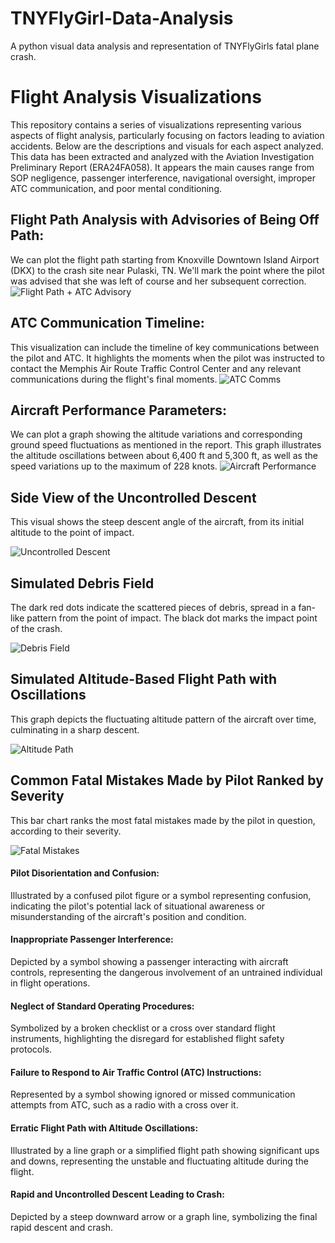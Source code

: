 # TNYFlyGirl-Data-Analysis
A python visual data analysis and representation of TNYFlyGirls fatal plane crash.
# Flight Analysis Visualizations

This repository contains a series of visualizations representing various aspects of flight analysis, particularly focusing on factors leading to aviation accidents. Below are the descriptions and visuals for each aspect analyzed. This data has been extracted and analyzed with the Aviation Investigation Preliminary Report (ERA24FA058). It appears the main causes range from SOP negligence, passenger interference, navigational oversight, improper ATC communication, and poor mental conditioning.

## Flight Path Analysis with Advisories of Being Off Path:
We can plot the flight path starting from Knoxville Downtown Island Airport (DKX) to the crash site near Pulaski, TN.
We'll mark the point where the pilot was advised that she was left of course and her subsequent correction.
![Flight Path + ATC Advisory](ATC-path-advisory.png)

## ATC Communication Timeline:
This visualization can include the timeline of key communications between the pilot and ATC.
It highlights the moments when the pilot was instructed to contact the Memphis Air Route Traffic Control Center and any relevant communications during the flight's final moments.
![ATC Comms](ATC-comms.png)

## Aircraft Performance Parameters:
We can plot a graph showing the altitude variations and corresponding ground speed fluctuations as mentioned in the report.
This graph illustrates the altitude oscillations between about 6,400 ft and 5,300 ft, as well as the speed variations up to the maximum of 228 knots.
![Aircraft Performance](aircraft-performance.png)

## Side View of the Uncontrolled Descent
This visual shows the steep descent angle of the aircraft, from its initial altitude to the point of impact.

![Uncontrolled Descent](descent-.png)

## Simulated Debris Field
The dark red dots indicate the scattered pieces of debris, spread in a fan-like pattern from the point of impact. The black dot marks the impact point of the crash.

![Debris Field](debris_field_image.png)

## Simulated Altitude-Based Flight Path with Oscillations
This graph depicts the fluctuating altitude pattern of the aircraft over time, culminating in a sharp descent.

![Altitude Path](flight-path.png)

## Common Fatal Mistakes Made by Pilot Ranked by Severity
This bar chart ranks the most fatal mistakes made by the pilot in question, according to their severity.

![Fatal Mistakes](failure-observations.png)

#### Pilot Disorientation and Confusion: 
Illustrated by a confused pilot figure or a symbol representing confusion, indicating the pilot's potential lack of situational awareness or misunderstanding of the aircraft's position and condition.

#### Inappropriate Passenger Interference:
Depicted by a symbol showing a passenger interacting with aircraft controls, representing the dangerous involvement of an untrained individual in flight operations.

#### Neglect of Standard Operating Procedures: 
Symbolized by a broken checklist or a cross over standard flight instruments, highlighting the disregard for established flight safety protocols.

#### Failure to Respond to Air Traffic Control (ATC) Instructions:
Represented by a symbol showing ignored or missed communication attempts from ATC, such as a radio with a cross over it.

#### Erratic Flight Path with Altitude Oscillations: 
Illustrated by a line graph or a simplified flight path showing significant ups and downs, representing the unstable and fluctuating altitude during the flight.

#### Rapid and Uncontrolled Descent Leading to Crash:
Depicted by a steep downward arrow or a graph line, symbolizing the final rapid descent and crash.

